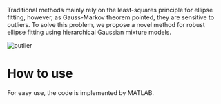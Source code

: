Traditional methods mainly rely on the least-squares principle for ellipse fitting, however, as Gauss-Markov theorem pointed, they are sensitive to outliers. To solve this problem, we propose a novel method for robust ellipse fitting using hierarchical Gaussian mixture models.

![outlier](https://github.com/zikai1/HGMMEllFit/blob/main/outlier.png)

# How to use
For easy use, the code is implemented by MATLAB. 

